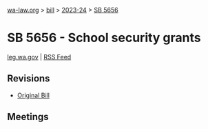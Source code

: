 [wa-law.org](/) > [bill](/bill/) > [2023-24](/bill/2023-24/) > [SB 5656](/bill/2023-24/sb/5656/)

# SB 5656 - School security grants
[leg.wa.gov](https://app.leg.wa.gov/billsummary?BillNumber=5656&Year=2023&Initiative=false) | [RSS Feed](./rss.xml)

## Revisions
* [Original Bill](1/)

## Meetings